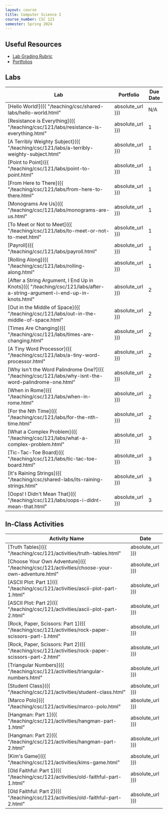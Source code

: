 ```yaml
---
layout: course
title: Computer Science I
course_number: CSC 121
semester: Spring 2024
---
```


## Useful Resources

* [Lab Grading Rubric](./lab-grading-rubric.html)
* [Portfolios](./portfolios.html)

## Labs

| Lab | Portfolio | Due Date |
| --- | --------- | -------- |
| [Hello World!]({{ "/teaching/csc/shared-labs/hello-world.html" | absolute_url }}) | N/A | N/A |
| [Resistance is Everything]({{ "/teaching/csc/121/labs/resistance-is-everything.html" | absolute_url }}) | 1 | February 18, 2024 |
| [A Terribly Weighty Subject]({{ "/teaching/csc/121/labs/a-terribly-weighty-subject.html" | absolute_url }}) | 1 | February 25, 2024 |
| [Point to Point]({{ "/teaching/csc/121/labs/point-to-point.html" | absolute_url }}) | 1 | February 25, 2024 |
| [From Here to There]({{ "/teaching/csc/121/labs/from-here-to-there.html" | absolute_url }}) | 1 | March 3, 2024 |
| [Monograms Are Us]({{ "/teaching/csc/121/labs/monograms-are-us.html" | absolute_url }}) | 1 | March 3, 2024 |
| [To Meet or Not to Meet]({{ "/teaching/csc/121/labs/to-meet-or-not-to-meet.html" | absolute_url }}) | 1 | March 3, 2024 |
| [Payroll]({{ "/teaching/csc/121/labs/payroll.html" | absolute_url }}) | 1 | March 3, 2024 |
| [Rolling Along]({{ "/teaching/csc/121/labs/rolling-along.html" | absolute_url }}) | 1 | March 10, 2024 |
| [After a String Argument, I End Up in Knots]({{ "/teaching/csc/121/labs/after-a-string-argument-i-end-up-in-knots.html" | absolute_url }}) | 2 | March 24, 2024 |
| [Out in the Middle of Space]({{ "/teaching/csc/121/labs/out-in-the-middle-of-space.html" | absolute_url }}) | 2 | March 24, 2024 |
| [Times Are Changing]({{ "/teaching/csc/121/labs/times-are-changing.html" | absolute_url }}) | 2 | March 24, 2024 |
| [A Tiny Word Processor]({{ "/teaching/csc/121/labs/a-tiny-word-processor.html" | absolute_url }}) | 2 | March 24, 2024 |
| [Why Isn't the Word Palindrome One?]({{ "/teaching/csc/121/labs/why-isnt-the-word-palindrome-one.html" | absolute_url }}) | 2 | April 7, 2024 |
| [When in Rome]({{ "/teaching/csc/121/labs/when-in-rome.html" | absolute_url }}) | 2 | April 7, 2024 |
| [For the Nth Time]({{ "/teaching/csc/121/labs/for-the-nth-time.html" | absolute_url }}) | 2 | April 7, 2024 |
| [What a Complex Problem]({{ "/teaching/csc/121/labs/what-a-complex-problem.html" | absolute_url }}) | 3 | April 14, 2024 |
| [Tic-Tac-Toe Board]({{ "/teaching/csc/121/labs/tic-tac-toe-board.html" | absolute_url }}) | 3 | April 28, 2024 |
| [It's Raining Strings]({{ "/teaching/csc/shared-labs/its-raining-strings.html" | absolute_url }}) | 3 | April 28, 2024 |
| [Oops! I Didn't Mean That]({{ "/teaching/csc/121/labs/oops-i-didnt-mean-that.html" | absolute_url }}) | 3 | April 28, 2024 |

## In-Class Activities

| Activity Name | Date |
| ------------- | ---- |
| [Truth Tables]({{ "/teaching/csc/121/activities/truth-tables.html" | absolute_url }}) | February 26, 2024 |
| [Choose Your Own Adventure]({{ "/teaching/csc/121/activities/choose-your-own-adventure.html" | absolute_url }}) | March 4, 2024 |
| [ASCII Plot: Part 1]({{ "/teaching/csc/121/activities/ascii-plot-part-1.html" | absolute_url }}) | March 6, 2024 |
| [ASCII Plot: Part 2]({{ "/teaching/csc/121/activities/ascii-plot-part-2.html" | absolute_url }}) | March 6, 2024 |
| [Rock, Paper, Scissors: Part 1]({{ "/teaching/csc/121/activities/rock-paper-scissors-part-1.html" | absolute_url }}) | March 11, 2024 |
| [Rock, Paper, Scissors: Part 2]({{ "/teaching/csc/121/activities/rock-paper-scissors-part-2.html" | absolute_url }}) | March 18, 2024 |
| [Triangular Numbers]({{ "/teaching/csc/121/activities/triangular-numbers.html" | absolute_url }}) | April 1, 2024 |
| [Student Class]({{ "/teaching/csc/121/activities/student-class.html" | absolute_url }}) | April 3, 2024 |
| [Marco Polo]({{ "/teaching/csc/121/activities/marco-polo.html" | absolute_url }}) | April 10, 2024 |
| [Hangman: Part 1]({{ "/teaching/csc/121/activities/hangman-part-1.html" | absolute_url }}) | April 15, 2024 |
| [Hangman: Part 2]({{ "/teaching/csc/121/activities/hangman-part-2.html" | absolute_url }}) | April 22, 2024 |
| [Kim's Game]({{ "/teaching/csc/121/activities/kims-game.html" | absolute_url }}) | April 24, 2024 |
| [Old Faithful: Part 1]({{ "/teaching/csc/121/activities/old-faithful-part-1.html" | absolute_url }}) | April 29, 2024 |
| [Old Faithful: Part 2]({{ "/teaching/csc/121/activities/old-faithful-part-2.html" | absolute_url }}) | May 1, 2024 |
